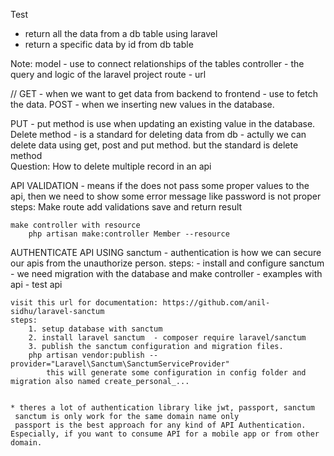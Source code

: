 Test
- return all the data from a db table using laravel
- return a specific data by id from db table

Note:
	model - use to connect relationships of the tables
	controller - the query and logic of the laravel project
	route - url

//
GET 
	- when we want to get data from backend to frontend
	- use to fetch the data.
POST
	- when we inserting new values in the database.

PUT 
	- put method is use when updating an existing value in the database.
Delete method 
	- is a standard for deleting data from db
	- actully we can delete data using get, post and put method. but the standard is delete method	
Question:
	How to delete multiple record in an api

API VALIDATION
	- means if the does not pass some proper values to the api, then we need to show some error message like password is not proper
	steps:
		Make route
		add validations
		save and return result

	make controller with resource
		php artisan make:controller Member --resource

AUTHENTICATE API USING sanctum
	- authentication is how we can secure our apis from the unauthorize person.
	steps:
		- install and configure sanctum
		- we need migration with the database and make controller
		- examples with api 
		- test api 

	visit this url for documentation: https://github.com/anil-sidhu/laravel-sanctum
	steps: 
		1. setup database with sanctum
		2. install laravel sanctum  - composer require laravel/sanctum
		3. publish the sanctum configuration and migration files.
		php artisan vendor:publish --provider="Laravel\Sanctum\SanctumServiceProvider"
			this will generate some configuration in config folder and migration also named create_personal_...


	* theres a lot of authentication library like jwt, passport, sanctum
	 sanctum is only work for the same domain name only
	 passport is the best approach for any kind of API Authentication. Especially, if you want to consume API for a mobile app or from other domain.
